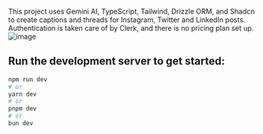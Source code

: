 This project uses Gemini AI, TypeScript, Tailwind, Drizzle ORM, and Shadcn to create captions and threads for Instagram, Twitter and LinkedIn posts.
Authentication is taken care of by Clerk, and there is no pricing plan set up.
![image](https://github.com/user-attachments/assets/8919025c-882f-4801-a657-0050183083ac)

## Run the development server to get started:
```bash
npm run dev
# or
yarn dev
# or
pnpm dev
# or
bun dev
```
